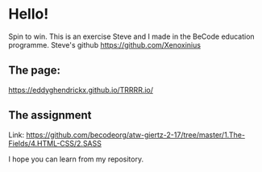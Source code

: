 # Hello! 

Spin to win.
This is an exercise Steve and I made in the BeCode education programme.
Steve's github https://github.com/Xenoxinius

## The page:

https://eddyghendrickx.github.io/TRRRR.io/

## The assignment
Link: https://github.com/becodeorg/atw-giertz-2-17/tree/master/1.The-Fields/4.HTML-CSS/2.SASS
 
I hope you can learn from my repository.
